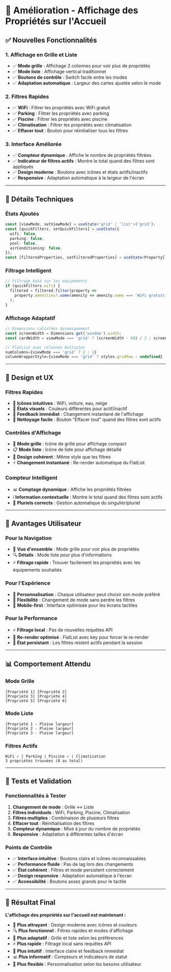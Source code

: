 # 🎨 Amélioration - Affichage des Propriétés sur l'Accueil

## ✅ **Nouvelles Fonctionnalités**

### **1. Affichage en Grille et Liste**
- ✅ **Mode grille** : Affichage 2 colonnes pour voir plus de propriétés
- ✅ **Mode liste** : Affichage vertical traditionnel
- ✅ **Boutons de contrôle** : Switch facile entre les modes
- ✅ **Adaptation automatique** : Largeur des cartes ajustée selon le mode

### **2. Filtres Rapides**
- ✅ **WiFi** : Filtrer les propriétés avec WiFi gratuit
- ✅ **Parking** : Filtrer les propriétés avec parking
- ✅ **Piscine** : Filtrer les propriétés avec piscine
- ✅ **Climatisation** : Filtrer les propriétés avec climatisation
- ✅ **Effacer tout** : Bouton pour réinitialiser tous les filtres

### **3. Interface Améliorée**
- ✅ **Compteur dynamique** : Affiche le nombre de propriétés filtrées
- ✅ **Indicateur de filtres actifs** : Montre le total quand des filtres sont appliqués
- ✅ **Design moderne** : Boutons avec icônes et états actifs/inactifs
- ✅ **Responsive** : Adaptation automatique à la largeur de l'écran

---

## 🎯 **Détails Techniques**

### **États Ajoutés**
```typescript
const [viewMode, setViewMode] = useState<'grid' | 'list'>('grid');
const [quickFilters, setQuickFilters] = useState({
  wifi: false,
  parking: false,
  pool: false,
  airConditioning: false,
});
const [filteredProperties, setFilteredProperties] = useState<Property[]>([]);
```

### **Filtrage Intelligent**
```typescript
// Filtrage basé sur les équipements
if (quickFilters.wifi) {
  filtered = filtered.filter(property => 
    property.amenities?.some(amenity => amenity.name === 'WiFi gratuit')
  );
}
```

### **Affichage Adaptatif**
```typescript
// Dimensions calculées dynamiquement
const screenWidth = Dimensions.get('window').width;
const cardWidth = viewMode === 'grid' ? (screenWidth - 60) / 2 : screenWidth - 40;

// FlatList avec colonnes multiples
numColumns={viewMode === 'grid' ? 2 : 1}
columnWrapperStyle={viewMode === 'grid' ? styles.gridRow : undefined}
```

---

## 🎨 **Design et UX**

### **Filtres Rapides**
- 🎯 **Icônes intuitives** : WiFi, voiture, eau, neige
- 🎨 **États visuels** : Couleurs différentes pour actif/inactif
- 🔄 **Feedback immédiat** : Changement instantané de l'affichage
- 🧹 **Nettoyage facile** : Bouton "Effacer tout" quand des filtres sont actifs

### **Contrôles d'Affichage**
- 📱 **Mode grille** : Icône de grille pour affichage compact
- 📋 **Mode liste** : Icône de liste pour affichage détaillé
- 🎨 **Design cohérent** : Même style que les filtres
- ⚡ **Changement instantané** : Re-render automatique du FlatList

### **Compteur Intelligent**
- 📊 **Comptage dynamique** : Affiche les propriétés filtrées
- ℹ️ **Information contextuelle** : Montre le total quand des filtres sont actifs
- 🔢 **Pluriels corrects** : Gestion automatique du singulier/pluriel

---

## 🚀 **Avantages Utilisateur**

### **Pour la Navigation**
- 👀 **Vue d'ensemble** : Mode grille pour voir plus de propriétés
- 🔍 **Détails** : Mode liste pour plus d'informations
- ⚡ **Filtrage rapide** : Trouver facilement les propriétés avec les équipements souhaités

### **Pour l'Expérience**
- 🎯 **Personnalisation** : Chaque utilisateur peut choisir son mode préféré
- 🔄 **Flexibilité** : Changement de mode sans perdre les filtres
- 📱 **Mobile-first** : Interface optimisée pour les écrans tactiles

### **Pour la Performance**
- ⚡ **Filtrage local** : Pas de nouvelles requêtes API
- 🎨 **Re-render optimisé** : FlatList avec key pour forcer le re-render
- 💾 **État persistant** : Les filtres restent actifs pendant la session

---

## 📊 **Comportement Attendu**

### **Mode Grille**
```
[Propriété 1] [Propriété 2]
[Propriété 3] [Propriété 4]
[Propriété 5] [Propriété 6]
```

### **Mode Liste**
```
[Propriété 1 - Pleine largeur]
[Propriété 2 - Pleine largeur]
[Propriété 3 - Pleine largeur]
```

### **Filtres Actifs**
```
WiFi ✓ | Parking | Piscine ✓ | Climatisation
3 propriétés trouvées (8 au total)
```

---

## 🧪 **Tests et Validation**

### **Fonctionnalités à Tester**
1. **Changement de mode** : Grille ↔ Liste
2. **Filtres individuels** : WiFi, Parking, Piscine, Climatisation
3. **Filtres multiples** : Combinaison de plusieurs filtres
4. **Effacer tout** : Réinitialisation des filtres
5. **Compteur dynamique** : Mise à jour du nombre de propriétés
6. **Responsive** : Adaptation à différentes tailles d'écran

### **Points de Contrôle**
- ✅ **Interface intuitive** : Boutons clairs et icônes reconnaissables
- ✅ **Performance fluide** : Pas de lag lors des changements
- ✅ **État cohérent** : Filtres et mode persistent correctement
- ✅ **Design responsive** : Adaptation automatique à l'écran
- ✅ **Accessibilité** : Boutons assez grands pour le tactile

---

## 🎯 **Résultat Final**

**L'affichage des propriétés sur l'accueil est maintenant :**
- 🎨 **Plus attrayant** : Design moderne avec icônes et couleurs
- 🔍 **Plus fonctionnel** : Filtres rapides et modes d'affichage
- 📱 **Plus adaptatif** : Grille et liste selon les préférences
- ⚡ **Plus rapide** : Filtrage local sans requêtes API
- 🎯 **Plus intuitif** : Interface claire et feedback immédiat
- 📊 **Plus informatif** : Compteurs et indicateurs de statut
- 🔄 **Plus flexible** : Personnalisation selon les besoins utilisateur

